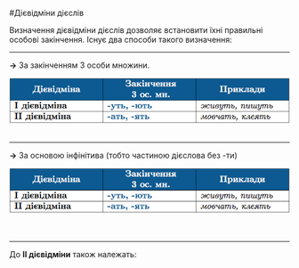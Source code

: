 #Дiєвiдмiни дiєслiв

Визначення дiєвiдмiни дiєслiв дозволяє встановити їхнi правильнi особовi закiнчення. Iснує два способи такого визначення:
<hr>

<p><b>&rarr;</b> За закiнченням <span class="p1">3 особи множини</span>.
<div class="center">
<img src="../pics/10/9.png" width="600px" class="center"/>
</div>
<br>
<hr>

<p><b>&rarr;</b> За <span class="p1">основою iнфiнiтива</span> (тобто частиною дiєслова без <span class="p1">-ти</span>)
<div class="center">
<img src="../pics/10/9.png" width="600px" class="center"/>
</div>
<br>
<br>
<hr>


До <b>II дiєвiдмiни</b> також належать: